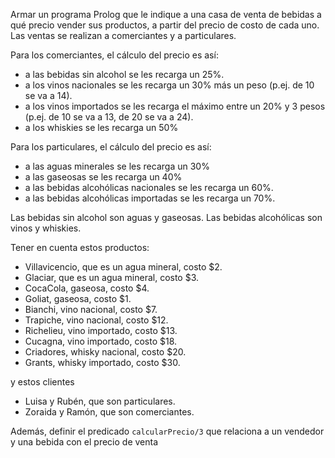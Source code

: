 Armar un programa Prolog que le indique a una casa de venta de bebidas a qué precio vender sus productos, a partir del precio de costo de cada uno. Las ventas se realizan a comerciantes y a particulares.

Para los comerciantes, el cálculo del precio es así:

* a las bebidas sin alcohol se les recarga un 25%.
* a los vinos nacionales se les recarga un 30% más un peso (p.ej. de 10 se va a 14).
* a los vinos importados se les recarga el máximo entre un 20% y 3 pesos (p.ej. de 10 	se va a 13, de 20 se va a 24).
* a los whiskies se les recarga un 50%

Para los particulares, el cálculo del precio es así:
* a las aguas minerales se les recarga un 30%
* a las gaseosas se les recarga un 40%
* a las bebidas alcohólicas nacionales se les recarga un 60%.
* a las bebidas alcohólicas importadas se les recarga un 70%.

Las bebidas sin alcohol son aguas y gaseosas.
Las bebidas alcohólicas son vinos y whiskies.

Tener en cuenta estos productos:
*  Villavicencio, que es un agua mineral, costo $2.
*  Glaciar, que es un agua mineral, costo $3.
*  CocaCola, gaseosa, costo $4.
*  Goliat, gaseosa, costo $1.
*  Bianchi, vino nacional, costo $7.
*  Trapiche, vino nacional, costo $12.
*  Richelieu, vino importado, costo $13.
*  Cucagna, vino importado, costo $18.
*  Criadores, whisky nacional, costo $20.
*  Grants, whisky importado, costo $30.

y estos clientes

*  Luisa y Rubén, que son particulares.
*  Zoraida y Ramón, que son comerciantes.

Además, definir el predicado `calcularPrecio/3` que relaciona a un vendedor y una bebida
con el precio de venta
